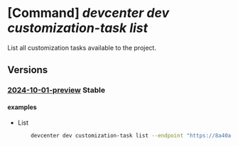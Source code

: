 # [Command] _devcenter dev customization-task list_

List all customization tasks available to the project.

## Versions

### [2024-10-01-preview](/Resources/data-plane/microsoft.devcenter/L3Byb2plY3RzL3t9L2N1c3RvbWl6YXRpb250YXNrcw==/2024-10-01-preview.xml) **Stable**

<!-- data-plane:microsoft.devcenter /projects/{}/customizationtasks 2024-10-01-preview -->

#### examples

- List
    ```bash
        devcenter dev customization-task list --endpoint "https://8a40af38-3b4c-4672-a6a4-5e964b1870ed- contosodevcenter.centralus.devcenter.azure.com/" --project-name "DevProject"
    ```
